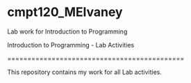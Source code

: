 # cmpt120_MElvaney
Lab work for Introduction to Programming

Introduction to Programming - Lab Activities

============================================

This repository contains my work for all Lab activities.
